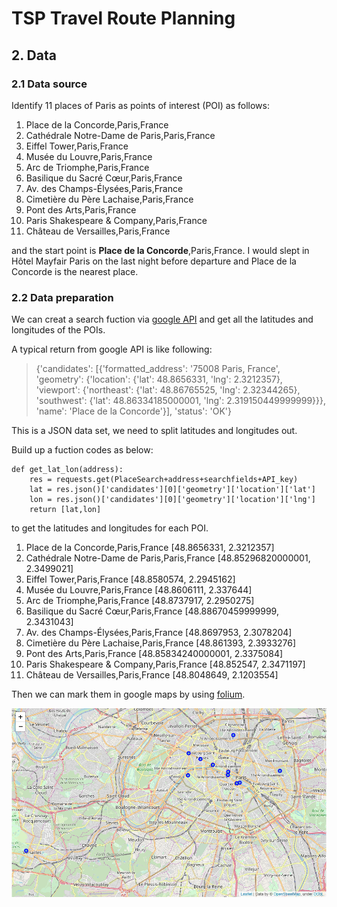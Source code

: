 # TSP Travel Route Planning

## 2. Data ##
### 2.1 Data source
Identify 11 places of Paris as points of interest (POI) as follows:

1. Place de la Concorde,Paris,France
1. Cathédrale Notre-Dame de Paris,Paris,France
1. Eiffel Tower,Paris,France
1. Musée du Louvre,Paris,France
1. Arc de Triomphe,Paris,France
1. Basilique du Sacré Cœur,Paris,France
1. Av. des Champs-Élysées,Paris,France
1. Cimetière du Père Lachaise,Paris,France
1. Pont des Arts,Paris,France
1. Paris Shakespeare & Company,Paris,France
1. Château de Versailles,Paris,France

and the start point is **Place de la Concorde**,Paris,France. I would slept in Hôtel Mayfair Paris on the last night before departure and Place de la Concorde is the nearest place.

### 2.2 Data preparation

We can creat a search fuction via [google API](https://developers.google.com/maps/documentation/distance-matrix/start#get-a-key) and get all the latitudes and longitudes of the POIs.

A typical return from google API is like following:


> {'candidates': [{'formatted_address': '75008 Paris, France',
   'geometry': {'location': {'lat': 48.8656331, 'lng': 2.3212357},
    'viewport': {'northeast': {'lat': 48.86765525, 'lng': 2.32344265},
     'southwest': {'lat': 48.86334185000001, 'lng': 2.319150449999999}}},
   'name': 'Place de la Concorde'}],
 'status': 'OK'}
 
This is a JSON data set, we need to split latitudes and longitudes out.

Build up a fuction codes as below:

    def get_lat_lon(address):
	    res = requests.get(PlaceSearch+address+searchfields+API_key)
	    lat = res.json()['candidates'][0]['geometry']['location']['lat']
	    lon = res.json()['candidates'][0]['geometry']['location']['lng']
	    return [lat,lon]
to get the latitudes and longitudes for each POI.

1. Place de la Concorde,Paris,France [48.8656331, 2.3212357]
1. Cathédrale Notre-Dame de Paris,Paris,France [48.85296820000001, 2.3499021]
1. Eiffel Tower,Paris,France [48.8580574, 2.2945162]
1. Musée du Louvre,Paris,France [48.8606111, 2.337644]
1. Arc de Triomphe,Paris,France [48.8737917, 2.2950275]
1. Basilique du Sacré Cœur,Paris,France [48.88670459999999, 2.3431043]
1. Av. des Champs-Élysées,Paris,France [48.8697953, 2.3078204]
1. Cimetière du Père Lachaise,Paris,France [48.861393, 2.3933276]
1. Pont des Arts,Paris,France [48.85834240000001, 2.3375084]
1. Paris Shakespeare & Company,Paris,France [48.852547, 2.3471197]
1. Château de Versailles,Paris,France [48.8048649, 2.1203554]

Then we can mark them in google maps by using [folium](https://pypi.org/project/folium/).

![](https://github.com/rongrongsang/IBM-Data-Science/blob/master/Paris_POI.PNG)












